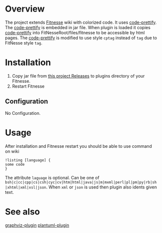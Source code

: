# Overview

The project extends [Fitnesse](http://www.fitnesse.org/) wiki with colorized code.
It uses [code-prettify](https://github.com/google/code-prettify). The [code-prettify](https://github.com/google/code-prettify) is embedded in jar file. When plugin is loaded it copies [code-prettify](https://github.com/google/code-prettify) into FitNesseRoot/files/fitnesse to be accessible by html pages. The [code-prettify](https://github.com/google/code-prettify) is modified to use style  ```cptag``` instead of ```tag``` due to FitNesse style ```tag```.

# Installation

1. Copy jar file from [this project Releases](https://github.com/sbellus/fitnesse-codeprettifier-plugin/releases) to plugins directory of your Fitnesse.
2. Restart Fitnesse

## Configuration

No Configuration.

# Usage

After installation and Fitnesse restart you should be able to use command on wiki
```
!listing [language] {
some code
}
```
The attribute ```laguage``` is optional. Can be one of ```bsh|c|cc|cpp|cs|csh|cyc|cv|htm|html|java|js|m|mxml|perl|pl|pm|py|rb|sh|xhtml|xml|xsl|json```.
When ```xml``` or ```json``` is used then plugin also idents given text.

# See also
[graphviz-plugin](https://github.com/sbellus/fitnesse-graphviz-plugin)
[plantuml-plugin](https://github.com/sbellus/fitnesse-plantuml-plugin)
